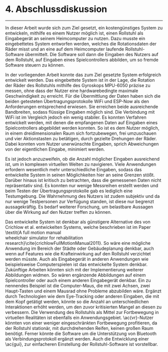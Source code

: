 # 4. Abschlussdiskussion
___
In dieser Arbeit wurde sich zum Ziel gesetzt, ein kostengünstiges System zu entwickeln, mithilfe es einem Nutzer möglich ist, einen Rollstuhl als Eingabegerät an seinem Heimcomputer zu nutzen.
Dazu musste ein eingebettetes System entworfen werden, welches die Rotationsdaten der Räder misst und an eine auf dem Heimcomputer laufende Rollstuhl-Software übermittelt.
Die Software soll dann die Eingaben des Nutzers auf dem Rollstuhl, auf Eingaben eines Spielcontrollers abbilden, um so fremde Software steuern zu können.

In der vorliegenden Arbeit konnte das zum Ziel gesetzte System erfolgreich entwickelt werden.
Das eingebettete System ist in der Lage, die Rotation der Räder des Rollstuhls mithilfe des Gyroskops MPU-6050 präzise zu messen, ohne dass der Nutzer eine hardwarebedingte maximale Geschwindigkeit zu erreicht.
Für die Übermittlung der Daten haben sich die beiden getesteten Übertragungsprotokolle WiFi und ESP-Now als den Anforderungen entsprechend erwiesen.
Sie erreichen beide ausreichende Bandbreiten, sodass flüssige Eingaben möglich sind.
Die Verbindung mit WiFi ist im Vergleich jedoch ein wenig stabiler.
Es konnten Verfahren entwickelt werden, mit denen die empfangenen Daten auf Eingaben eines Spielcontrollers abgebildet werden konnten.
So ist es dem Nutzer möglich, in einem dreidimensionalen Raum sich fortzubewegen, frei umzuschauen und vier Aktionstasten zu betätigen, durch gezielte Drehungen der Räder.
Dabei konnten vom Nutzer unerwünschte Eingaben, sprich Abweichungen von der eigentlichen Eingabe, minimiert werden.

Es ist jedoch anzuzweifeln, ob die Anzahl möglicher Eingaben ausreichend ist, um in komplexen virtuellen Welten zu navigieren.
Viele Anwendungen erfordern wesentlich mehr unterschiedliche Eingaben, sodass das entwickelte System in seinen Möglichkeiten hier an seine Grenzen stößt.
Darüber hinaus ist kritisch zu betrachten, dass die gemessenen Daten nicht repräsentativ sind.
Es konnten nur wenige Messreihen erstellt werden und beim Testen der Übertragungsprotokolle gab es lediglich eine Testumgebung.
Die Wahrnehmung des Nutzers ist zudem subjektiv und da nur wenige Testpersonen zur Verfügung standen, ist diese nur begrenzt aussagekräftig.
Es bedarf weiterer Forschung, um belastbare Aussagen über die Wirkung auf den Nutzer treffen zu können.

Das entwickelte System ist denkbar als günstigere Alternative des von Crichlow et al. entwickelten Systems, welche beschrieben ist im Paper \textit{A full motion manual  
wheelchair simulator for rehabilitation research}\cite{crichlowFullMotionManual2011}.
So wäre eine mögliche Anwendung im Bereich der Städte oder Gebäudeplanung denkbar, auch wenn auf Features wie die Krafteinwirkung auf den Rollstuhl verzichtet werden müsste.
Auch als Eingabegerät in anderen Anwendungen wie beispielsweise Computerspielen ist das entwickelte System denkbar.
Zukünftige Arbeiten könnten sich mit der Implementierung weiterer Abbildungen widmen.
So wären ergänzende Abbildungen auf einem Spielcontroller oder auch einem anderen Eingabegerät denkbar.
Ein zu nennendes Beispiel ist die Computer-Maus, die mit zwei Achsen, zwei Haupt-Tasten und einem Mausrad ohne Probleme abzubilden wäre.
Ergänzt durch Technologien wie dem Eye-Tracking oder anderen Eingaben, die mit dem Kopf getätigt werden, könnte so die Anzahl an unterschiedlichen Interaktionen erhöht werden, um den zuvor kritisierten Mangel an diesen zu verbessern.
Die Verwendung des Rollstuhls als Mittel zur Fortbewegung in virtuellen Realitäten ist ebenfalls ein Anwendungsgebiet.
\ac{vr}-Nutzer könnten von einer weniger eingeschränkten Fortbewegung profitieren, da der Rollstuhl stationär, mit durchdrehenden Reifen, keinen großen Raum benötigt.
Ferner könnte die Software um die Unterstützung von Bluetooth als Verbindungsprotokoll ergänzt werden.
Auch die Entwicklung einer \ac{gui}, zur einfacheren Einstellung der Rollstuhl-Software ist vorstellbar.






